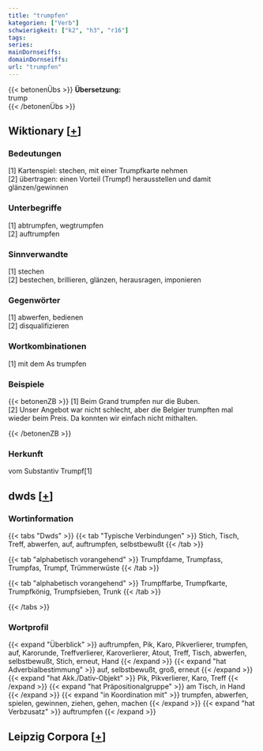 ```yaml
---
title: "trumpfen"
kategorien: ["Verb"]
schwierigkeit: ["k2", "h3", "r16"]
tags:
series:
mainDornseiffs:
domainDornseiffs:
url: "trumpfen"
---
```


{{< betonenÜbs >}}
**Übersetzung:**  
trump  
{{< /betonenÜbs >}}

## Wiktionary [[+](https://de.wiktionary.org/wiki/trumpfen)]

### Bedeutungen
[1] Kartenspiel: stechen, mit einer Trumpfkarte nehmen  
[2] übertragen: einen Vorteil (Trumpf) herausstellen und damit glänzen/gewinnen  

### Unterbegriffe
[1] abtrumpfen, wegtrumpfen  
[2] auftrumpfen  

### Sinnverwandte
[1] stechen  
[2] bestechen, brillieren, glänzen, herausragen, imponieren  

### Gegenwörter
[1] abwerfen, bedienen  
[2] disqualifizieren  

### Wortkombinationen
[1] mit dem As trumpfen  

### Beispiele
{{< betonenZB >}}
[1] Beim Grand trumpfen nur die Buben.  
[2] Unser Angebot war nicht schlecht, aber die Belgier trumpften mal wieder beim Preis. Da konnten wir einfach nicht mithalten.  

{{< /betonenZB >}}
### Herkunft
vom Substantiv Trumpf[1]  



## dwds [[+](https://www.dwds.de/wb/trumpfen)]

### Wortinformation
{{< tabs "Dwds" >}}
{{< tab "Typische Verbindungen" >}}
Stich, Tisch, Treff, abwerfen, auf, auftrumpfen, selbstbewußt
{{< /tab >}}

{{< tab "alphabetisch vorangehend" >}}
Trumpfdame, Trumpfass, Trumpfas, Trumpf, Trümmerwüste
{{< /tab >}}

{{< tab "alphabetisch vorangehend" >}}
Trumpffarbe, Trumpfkarte, Trumpfkönig, Trumpfsieben, Trunk
{{< /tab >}}

{{< /tabs >}}

### Wortprofil
{{< expand "Überblick" >}} auftrumpfen, Pik, Karo, Pikverlierer, trumpfen, auf, Karorunde, Treffverlierer, Karoverlierer, Atout, Treff, Tisch, abwerfen, selbstbewußt, Stich, erneut, Hand {{< /expand >}}
{{< expand "hat Adverbialbestimmung" >}} auf, selbstbewußt, groß, erneut {{< /expand >}}
{{< expand "hat Akk./Dativ-Objekt" >}} Pik, Pikverlierer, Karo, Treff {{< /expand >}}
{{< expand "hat Präpositionalgruppe" >}} am Tisch, in Hand {{< /expand >}}
{{< expand "in Koordination mit" >}} trumpfen, abwerfen, spielen, gewinnen, ziehen, gehen, machen {{< /expand >}}
{{< expand "hat Verbzusatz" >}} auftrumpfen {{< /expand >}}

## Leipzig Corpora [[+](https://corpora.uni-leipzig.de/en/res?word=trumpfen&corpusId=deu_newscrawl-public_2018)]

